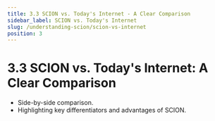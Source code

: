 ```yaml
---
title: 3.3 SCION vs. Today's Internet - A Clear Comparison
sidebar_label: SCION vs. Today's Internet
slug: /understanding-scion/scion-vs-internet
position: 3
---
```

# 3.3 SCION vs. Today's Internet: A Clear Comparison
- Side-by-side comparison.
- Highlighting key differentiators and advantages of SCION.
